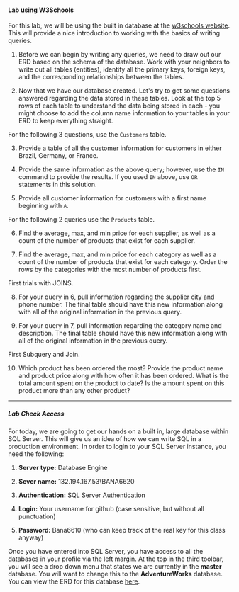 #### Lab using W3Schools

For this lab, we will be using the built in database at the [w3schools website](http://www.w3schools.com/sql/trysql.asp?filename=trysql_select_all).  This will provide a nice introduction to working with the basics of writing queries.  

1. Before we can begin by writing any queries, we need to draw out our ERD based on the schema of the database.  Work with your neighbors to write out all tables (entities), identify all the primary keys, foreign keys, and the corresponding relationships between the tables.

2. Now that we have our database created.  Let's try to get some questions answered regarding the data stored in these tables.  Look at the top 5 rows of each table to understand the data being stored in each - you might choose to add the column name information to your tables in your ERD to keep everything straight.  

For the following 3 questions, use the `Customers` table.  

3. Provide a table of all the customer information for customers in either Brazil, Germany, or France.

4. Provide the same information as the above query; however, use the `IN` command to provide the results.  If you used `IN` above, use `OR` statements in this solution.

5. Provide all customer information for customers with a first name beginning with `A`.

For the following 2 queries use the `Products` table.

6. Find the average, max, and min price for each supplier, as well as a count of the number of products that exist for each supplier.

7. Find the average, max, and min price for each category as well as a count of the number of products that exist for each category. Order the rows by the categories with the most number of products first.

First trials with JOINS.

8. For your query in 6, pull information regarding the supplier city and phone number.  The final table should have this new information along with all of the original information in the previous query.

9. For your query in 7, pull information regarding the category name and description.  The final table should have this new information along with all of the original information in the previous query.

First Subquery and Join.

10. Which product has been ordered the most? Provide the product name and product price along with how often it has been ordered.  What is the total amount spent on the product to date? Is the amount spent on this product more than any other product?

__________________

##### Lab Check Access

For today, we are going to get our hands on a built in, large database within SQL Server.  This will give us an idea of how we can write SQL in a production environment.  In order to login to your SQL Server instance, you need the following:

1. **Server type:** Database Engine

2.  **Sever name:** 132.194.167.53\BANA6620

3.  **Authentication:** SQL Server Authentication

4. **Login:** Your username for github (case sensitive, but without all punctuation)

5. **Password:** Bana6610 (who can keep track of the real key for this class anyway)

Once you have entered into SQL Server, you have access to all the databases in your profile via the left margin.  At the top in the third toolbar, you will see a drop down menu that states we are currently in the **master** database.  You will want to change this to the **AdventureWorks** database.  You can view the ERD for this database [here](http://merc.tv/img/fig/AdventureWorks2008.gif).  
